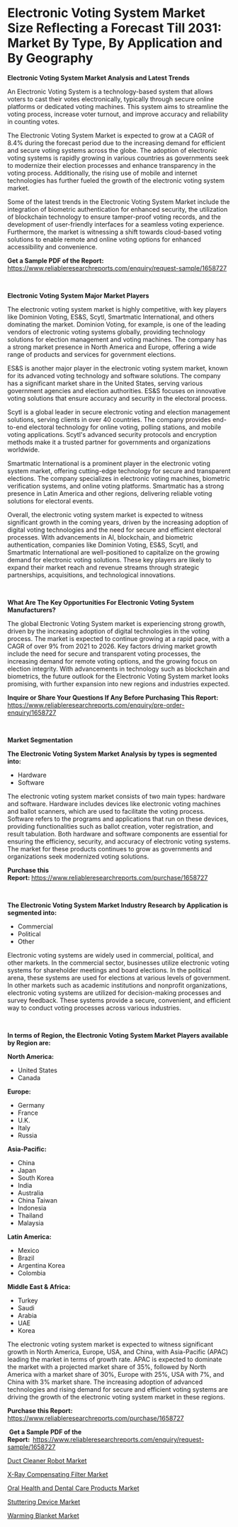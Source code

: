 <p><h1>Electronic Voting System Market Size Reflecting a Forecast Till 2031: Market By Type, By Application and By Geography</h1></p><p><strong>Electronic Voting System Market Analysis and Latest Trends</strong></p>
<p><p>An Electronic Voting System is a technology-based system that allows voters to cast their votes electronically, typically through secure online platforms or dedicated voting machines. This system aims to streamline the voting process, increase voter turnout, and improve accuracy and reliability in counting votes.</p><p>The Electronic Voting System Market is expected to grow at a CAGR of 8.4% during the forecast period due to the increasing demand for efficient and secure voting systems across the globe. The adoption of electronic voting systems is rapidly growing in various countries as governments seek to modernize their election processes and enhance transparency in the voting process. Additionally, the rising use of mobile and internet technologies has further fueled the growth of the electronic voting system market.</p><p>Some of the latest trends in the Electronic Voting System Market include the integration of biometric authentication for enhanced security, the utilization of blockchain technology to ensure tamper-proof voting records, and the development of user-friendly interfaces for a seamless voting experience. Furthermore, the market is witnessing a shift towards cloud-based voting solutions to enable remote and online voting options for enhanced accessibility and convenience.</p></p>
<p><strong>Get a Sample PDF of the Report:&nbsp;</strong> <a href="https://www.reliableresearchreports.com/enquiry/request-sample/1658727">https://www.reliableresearchreports.com/enquiry/request-sample/1658727</a></p>
<p>&nbsp;</p>
<p><strong>Electronic Voting System Major Market Players</strong></p>
<p><p>The electronic voting system market is highly competitive, with key players like Dominion Voting, ES&S, Scytl, Smartmatic International, and others dominating the market. Dominion Voting, for example, is one of the leading vendors of electronic voting systems globally, providing technology solutions for election management and voting machines. The company has a strong market presence in North America and Europe, offering a wide range of products and services for government elections.</p><p>ES&S is another major player in the electronic voting system market, known for its advanced voting technology and software solutions. The company has a significant market share in the United States, serving various government agencies and election authorities. ES&S focuses on innovative voting solutions that ensure accuracy and security in the electoral process.</p><p>Scytl is a global leader in secure electronic voting and election management solutions, serving clients in over 40 countries. The company provides end-to-end electoral technology for online voting, polling stations, and mobile voting applications. Scytl's advanced security protocols and encryption methods make it a trusted partner for governments and organizations worldwide.</p><p>Smartmatic International is a prominent player in the electronic voting system market, offering cutting-edge technology for secure and transparent elections. The company specializes in electronic voting machines, biometric verification systems, and online voting platforms. Smartmatic has a strong presence in Latin America and other regions, delivering reliable voting solutions for electoral events.</p><p>Overall, the electronic voting system market is expected to witness significant growth in the coming years, driven by the increasing adoption of digital voting technologies and the need for secure and efficient electoral processes. With advancements in AI, blockchain, and biometric authentication, companies like Dominion Voting, ES&S, Scytl, and Smartmatic International are well-positioned to capitalize on the growing demand for electronic voting solutions. These key players are likely to expand their market reach and revenue streams through strategic partnerships, acquisitions, and technological innovations.</p></p>
<p>&nbsp;</p>
<p><strong>What Are The Key Opportunities For Electronic Voting System Manufacturers?</strong></p>
<p><p>The global Electronic Voting System market is experiencing strong growth, driven by the increasing adoption of digital technologies in the voting process. The market is expected to continue growing at a rapid pace, with a CAGR of over 9% from 2021 to 2026. Key factors driving market growth include the need for secure and transparent voting processes, the increasing demand for remote voting options, and the growing focus on election integrity. With advancements in technology such as blockchain and biometrics, the future outlook for the Electronic Voting System market looks promising, with further expansion into new regions and industries expected.</p></p>
<p><strong>Inquire or Share Your Questions If Any Before Purchasing This Report:</strong> <a href="https://www.reliableresearchreports.com/enquiry/pre-order-enquiry/1658727">https://www.reliableresearchreports.com/enquiry/pre-order-enquiry/1658727</a></p>
<p>&nbsp;</p>
<p><strong>Market Segmentation</strong></p>
<p><strong>The Electronic Voting System Market Analysis by types is segmented into:</strong></p>
<p><ul><li>Hardware</li><li>Software</li></ul></p>
<p><p>The electronic voting system market consists of two main types: hardware and software. Hardware includes devices like electronic voting machines and ballot scanners, which are used to facilitate the voting process. Software refers to the programs and applications that run on these devices, providing functionalities such as ballot creation, voter registration, and result tabulation. Both hardware and software components are essential for ensuring the efficiency, security, and accuracy of electronic voting systems. The market for these products continues to grow as governments and organizations seek modernized voting solutions.</p></p>
<p><strong>Purchase this Report:&nbsp;</strong><a href="https://www.reliableresearchreports.com/purchase/1658727">https://www.reliableresearchreports.com/purchase/1658727</a></p>
<p>&nbsp;</p>
<p><strong>The Electronic Voting System Market Industry Research by Application is segmented into:</strong></p>
<p><ul><li>Commercial</li><li>Political</li><li>Other</li></ul></p>
<p><p>Electronic voting systems are widely used in commercial, political, and other markets. In the commercial sector, businesses utilize electronic voting systems for shareholder meetings and board elections. In the political arena, these systems are used for elections at various levels of government. In other markets such as academic institutions and nonprofit organizations, electronic voting systems are utilized for decision-making processes and survey feedback. These systems provide a secure, convenient, and efficient way to conduct voting processes across various industries.</p></p>
<p>&nbsp;</p>
<p><strong>In terms of Region, the Electronic Voting System Market Players available by Region are:</strong></p>
<p>
    <p> <strong> North America: </strong>
        <ul>
            <li>United States</li>
            <li>Canada</li>
        </ul>
        </p> 
    <p> <strong> Europe: </strong>
        <ul>
            <li>Germany</li>
            <li>France</li>
            <li>U.K.</li>
            <li>Italy</li>
            <li>Russia</li>
        </ul>
        </p> 
    <p> <strong> Asia-Pacific: </strong>
        <ul>
            <li>China</li>
            <li>Japan</li>
            <li>South Korea</li>
            <li>India</li>
            <li>Australia</li>
            <li>China Taiwan</li>
            <li>Indonesia</li>
            <li>Thailand</li>
            <li>Malaysia</li>
        </ul>
        </p> 
    <p> <strong> Latin America: </strong>
        <ul>
            <li>Mexico</li>
            <li>Brazil</li>
            <li>Argentina Korea</li>
            <li>Colombia</li>
        </ul>
        </p> 
    <p> <strong> Middle East & Africa: </strong>
        <ul>
            <li>Turkey</li>
            <li>Saudi</li>
            <li>Arabia</li>
            <li>UAE</li>
            <li>Korea</li>
        </ul>
    </p>
    </p>
<p><p>The electronic voting system market is expected to witness significant growth in North America, Europe, USA, and China, with Asia-Pacific (APAC) leading the market in terms of growth rate. APAC is expected to dominate the market with a projected market share of 35%, followed by North America with a market share of 30%, Europe with 25%, USA with 7%, and China with 3% market share. The increasing adoption of advanced technologies and rising demand for secure and efficient voting systems are driving the growth of the electronic voting system market in these regions.</p></p>
<p><strong>Purchase this Report: </strong><a href="https://www.reliableresearchreports.com/purchase/1658727">https://www.reliableresearchreports.com/purchase/1658727</a></p>
<p>&nbsp;<strong>Get a Sample PDF of the Report:&nbsp;&nbsp;</strong><a href="https://www.reliableresearchreports.com/enquiry/request-sample/1658727">https://www.reliableresearchreports.com/enquiry/request-sample/1658727</a></p>
<p><strong></strong></p>
<p><p><a href="https://github.com/Sinjinluong3e0awx2m195k76/Market-Research-Report-List-1/blob/main/duct-cleaner-robot-market.md">Duct Cleaner Robot Market</a></p><p><a href="https://github.com/CliffMedina6/Market-Research-Report-List-3/blob/main/x-ray-compensating-filter-market.md">X-Ray Compensating Filter Market</a></p><p><a href="https://medium.com/@luciushaley2023/analyzing-oral-health-and-dental-care-products-market-global-industry-perspective-and-forecast-5e8c926442dd">Oral Health and Dental Care Products Market</a></p><p><a href="https://medium.com/@luciushaley2023/stuttering-device-market-trends-forecast-and-competitive-analysis-to-2031-fd7e616ce222">Stuttering Device Market</a></p><p><a href="https://medium.com/@luciushaley2023/warming-blanket-market-exploring-market-share-market-trends-and-future-growth-ef54ed772736">Warming Blanket Market</a></p></p>